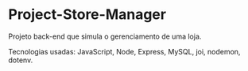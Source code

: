 # Project-Store-Manager

Projeto back-end que simula o gerenciamento de uma loja.

Tecnologias usadas: JavaScript, Node, Express, MySQL, joi, nodemon, dotenv.
